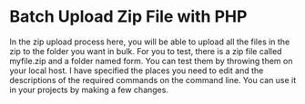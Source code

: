 # Batch Upload Zip File with PHP

In the zip upload process here, you will be able to upload all the files in the zip to the folder you want in bulk.
For you to test, there is a zip file called myfile.zip and a folder named form.
You can test them by throwing them on your local host.
I have specified the places you need to edit and the descriptions of the required commands on the command line.
You can use it in your projects by making a few changes.

